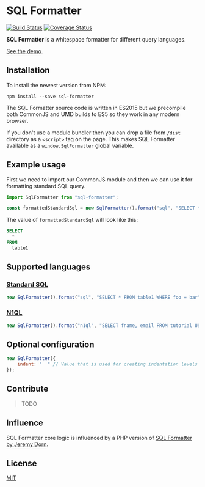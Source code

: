 # SQL Formatter

[![Build Status](https://travis-ci.org/zeroturnaround/sql-formatter.svg?branch=master)](https://travis-ci.org/zeroturnaround/sql-formatter)
[![Coverage Status](https://coveralls.io/repos/github/zeroturnaround/sql-formatter/badge.svg?branch=master)](https://coveralls.io/github/zeroturnaround/sql-formatter?branch=master)

**SQL Formatter** is a whitespace formatter for different query languages.

[See the demo](https://zeroturnaround.github.io/sql-formatter/).

## Installation

To install the newest version from NPM:

```
npm install --save sql-formatter
```

The SQL Formatter source code is written in ES2015 but we precompile both CommonJS and UMD builds to ES5 so they work in any modern browser.

If you don't use a module bundler then you can drop a file from `/dist` directory as a `<script>` tag on the page. This makes SQL Formatter available as a `window.SqlFormatter` global variable.

## Example usage

First we need to import our CommonJS module and then we can use it for formatting
standard SQL query.

```js
import SqlFormatter from "sql-formatter";

const formattedStandardSql = new SqlFormatter().format("sql", "SELECT * FROM table1");
```

The value of `formattedStandardSql` will look like this:

```sql
SELECT
  *
FROM
  table1
```

## Supported languages

### [Standard SQL](https://en.wikipedia.org/wiki/SQL:2011)

```js
new SqlFormatter().format("sql", "SELECT * FROM table1 WHERE foo = bar");
```

### [N1QL](http://www.couchbase.com/n1ql)

```js
new SqlFormatter().format("n1ql", "SELECT fname, email FROM tutorial USE KEYS ['dave', 'ian'];");
```

## Optional configuration

```js
new SqlFormatter({
    indent: "  " // Value that is used for creating indentation levels
});
```

## Contribute

> TODO

## Influence

SQL Formatter core logic is influenced by a PHP version of [SQL Formatter by Jeremy Dorn](https://github.com/jdorn/sql-formatter).

## License

[MIT](https://github.com/zeroturnaround/sql-formatter/blob/master/LICENSE)
